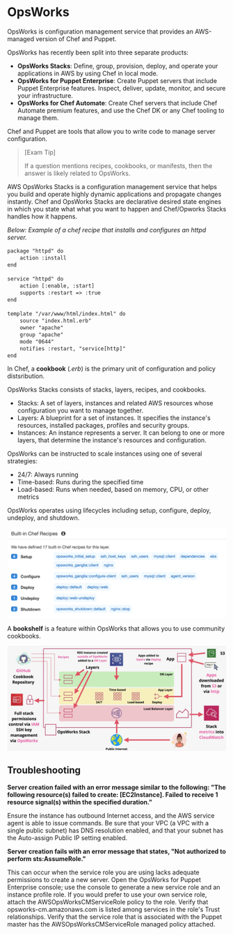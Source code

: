 # OpsWorks

OpsWorks is configuration management service that provides an AWS-managed version of Chef and Puppet.

OpsWorks has recently been split into three separate products:
- **OpsWorks Stacks**: Define, group, provision, deploy, and operate your applications in AWS by using Chef in local mode.
- **OpsWorks for Puppet Enterprise**: Create Puppet servers that include Puppet Enterprise features. Inspect, deliver, update, monitor, and secure your infrastructure.
- **OpsWorks for Chef Automate**: Create Chef servers that include Chef Automate premium features, and use the Chef DK or any Chef tooling to manage them.

Chef and Puppet are tools that allow you to write code to manage server configuration.

> [Exam Tip]
>
> If a question mentions recipes, cookbooks, or manifests, then the answer is likely related to OpsWorks.

AWS OpsWorks Stacks is a configuration management service that helps you build and operate highly dynamic applications and propagate changes instantly. Chef and OpsWorks Stacks are declarative desired state engines in which you state what what you want to happen and Chef/Opworks Stacks handles how it happens.

*Below: Example of a chef recipe that installs and configures an httpd server.*
```chef
package "httpd" do
    action :install
end

service "httpd" do
    action [:enable, :start]
    supports :restart => :true
end

template "/var/www/html/index.html" do
    source "index.html.erb"
    owner "apache"
    group "apache"
    mode "0644"
    notifies :restart, "service[http]"
end
```

In Chef, a **cookbook** (*.erb*) is the primary unit of configuration and policy distsribution.

OpsWorks Stacks consists of stacks, layers, recipes, and cookbooks.
- Stacks: A set of layers, instances and related AWS resources whose configuration you want to manage together.
- Layers: A blueprint for a set of instances. It specifies the instance's resources, installed packages, profiles and security groups.
- Instances: An instance represents a server. It can belong to one or more layers, that determine the instance's resources and configuration.

OpsWorks can be instructed to scale instances using one of several strategies:
- 24/7: Always running
- Time-based: Runs during the specified time
- Load-based: Runs when needed, based on memory, CPU, or other metrics

OpsWorks operates using lifecycles including setup, configure, deploy, undeploy, and shutdown.

![OpsWorks Stacks - Recipes](./static/images/opsworks_chefrecipes.png)

A **bookshelf** is a feature within OpsWorks that allows you to use community cookbooks.

![OpsWorks](./static/images/opsworks.png)

## Troubleshooting

**Server creation failed with an error message similar to the following: "The following resource(s) failed to create: [EC2Instance]. Failed to receive 1 resource signal(s) within the specified duration."**

Ensure the instance has outbound Internet access, and the AWS service agent is able to issue commands. Be sure that your VPC (a VPC with a single public subnet) has DNS resolution enabled, and that your subnet has the Auto-assign Public IP setting enabled.

**Server creation fails with an error message that states, "Not authorized to perform sts:AssumeRole."**

This can occur when the service role you are using lacks adequate permissions to create a new server. Open the OpsWorks for Puppet Enterprise console; use the console to generate a new service role and an instance profile role. If you would prefer to use your own service role, attach the AWSOpsWorksCMServiceRole policy to the role. Verify that opsworks-cm.amazonaws.com is listed among services in the role's Trust relationships. Verify that the service role that is associated with the Puppet master has the AWSOpsWorksCMServiceRole managed policy attached.